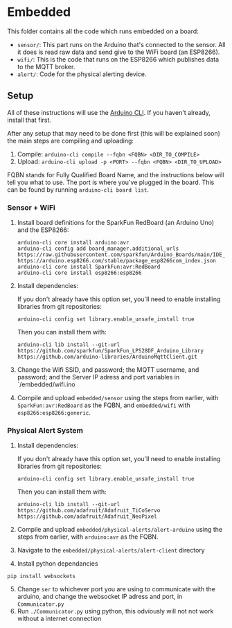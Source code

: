 # Embedded

This folder contains all the code which runs embedded on a board:

- `sensor/`: This part runs on the Arduino that's connected to the sensor. All it does is read raw data and send give to the WiFi board (an ESP8266).
- `wifi/`: This is the code that runs on the ESP8266 which publishes data to the MQTT broker.
- `alert/`: Code for the physical alerting device.
 
## Setup

All of these instructions will use the [Arduino CLI](https://arduino.github.io/arduino-cli). If you haven't already, install that first.

After any setup that may need to be done first (this will be explained soon) the main steps are compiling and uploading:

1. Compile: `arduino-cli compile --fqbn <FQBN> <DIR_TO_COMPILE>`
2. Upload: `arduino-cli upload -p <PORT> --fqbn <FQBN> <DIR_TO_UPLOAD>`

FQBN stands for Fully Qualified Board Name, and the instructions below will tell you what to use. The port is where you've plugged in the board. This can be found by running `arduino-cli board list`.

### Sensor + WiFi

1. Install board definitions for the SparkFun RedBoard (an Arduino Uno) and the ESP8266:

    ```
    arduino-cli core install arduino:avr
    arduino-cli config add board_manager.additional_urls https://raw.githubusercontent.com/sparkfun/Arduino_Boards/main/IDE_Board_Manager/package_sparkfun_index.json https://arduino.esp8266.com/stable/package_esp8266com_index.json
    arduino-cli core install SparkFun:avr:RedBoard
    arduino-cli core install esp8266:esp8266
    ```

2. Install dependencies:

    If you don't already have this option set, you'll need to enable installing libraries from git repositories:

    ```
    arduino-cli config set library.enable_unsafe_install true
    ```

    Then you can install them with:  

    ```
    arduino-cli lib install --git-url https://github.com/sparkfun/SparkFun_LPS28DF_Arduino_Library https://github.com/arduino-libraries/ArduinoMqttClient.git
    ```

3. Change the Wifi SSID, and password; the MQTT username, and password; and the Server IP adress and port variables in `/embedded/wifi.ino
4. Compile and upload `embedded/sensor` using the steps from earlier, with `SparkFun:avr:RedBoard` as the FQBN, and `embedded/wifi` with `esp8266:esp8266:generic`.

### Physical Alert System

1. Install dependencies:

    If you don't already have this option set, you'll need to enable installing libraries from git repositories:  

    ```
    arduino-cli config set library.enable_unsafe_install true
    ```
    
    Then you can install them with:  

    ```
    arduino-cli lib install --git-url https://github.com/adafruit/Adafruit_TiCoServo https://github.com/adafruit/Adafruit_NeoPixel
    ```
   
2. Compile and upload `embedded/physical-alerts/alert-arduino` using the steps from earlier, with `arduino:avr` as the FQBN.

3. Navigate to the `embedded/physical-alerts/alert-client` directory

4. Install python dependancies
```
pip install websockets
```
5. Change `ser` to whichever port you are using to communicate with the arduino, and change the websocket IP adress and port, in `Communicator.py`
6. Run `./Communicator.py` using python, this odviously will not not work without a internet connection
